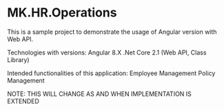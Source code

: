 # MK.HR.Operations
This is a sample project to demonstrate the usage of Angular version with Web API.

Technologies with versions:
Angular 8.X
.Net Core 2.1 (Web API, Class Library)

Intended functionalities of this application:
Employee Management
Policy Management

NOTE: THIS WILL CHANGE AS AND WHEN IMPLEMENTATION IS EXTENDED
